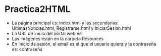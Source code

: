 # Practica2HTML
- La página principal es: index.html y las secundarias: UltimasNoticias.html, Registrarse.html y IniciarSesion.html
- La URL de inicio del portal web es: 
- Las imágenes están en la carpeta Resources
- En Inicio de sesión, el email es el que el usuario quiera y la contraseña es: contraseña